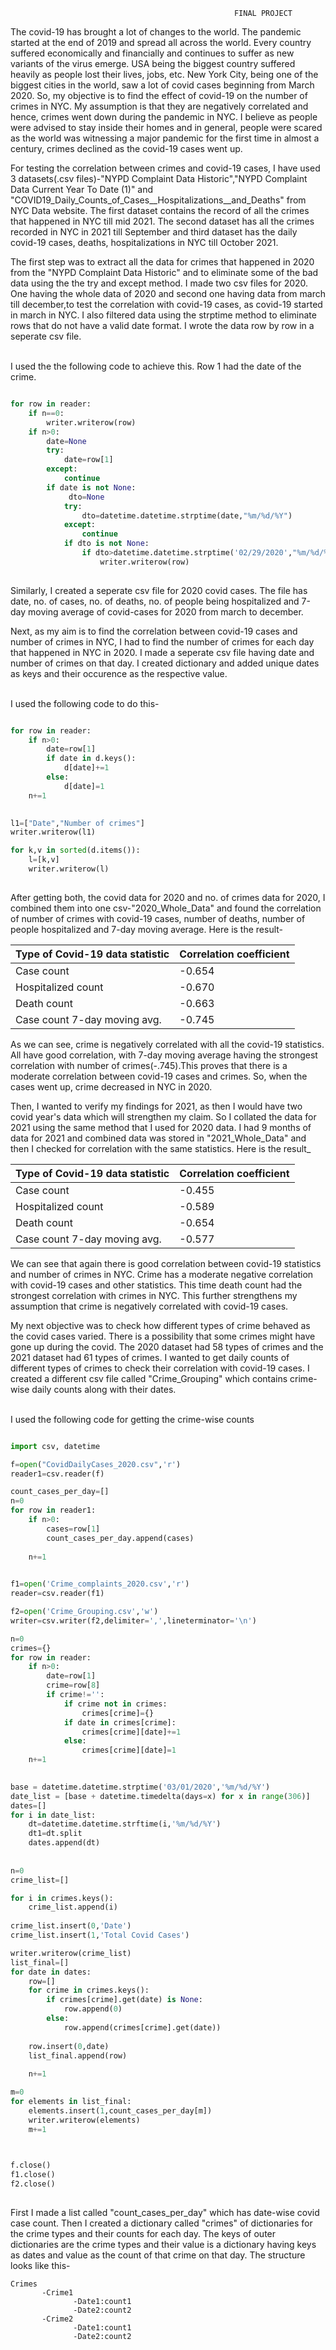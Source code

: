                                                       FINAL PROJECT

The covid-19 has brought a lot of changes to the world. The pandemic started at the end of 2019 and spread all across the world. Every country suffered economically and financially and continues to suffer as new variants of the virus emerge. USA
being the biggest country suffered heavily as people lost their lives, jobs, etc. New York City, being one of the biggest cities in the world, saw a lot of covid cases beginning from March 2020. So, my objective is to find the effect of covid-19
on the number of crimes in NYC. My assumption is that they are negatively correlated and hence, crimes went down during the pandemic in NYC. I believe as people were advised to stay inside their homes and in general, people were scared as the world was witnessing a major pandemic for the first time in almost a century, crimes declined as the covid-19 cases went up.

   For testing the correlation between crimes and covid-19 cases, I have used 3 datasets(.csv files)-"NYPD Complaint Data Historic","NYPD Complaint Data Current Year To Date (1)" and "COVID19_Daily_Counts_of_Cases__Hospitalizations__and_Deaths" from NYC Data website. The first dataset contains the record of all the crimes that happened in NYC till mid 2021. The second dataset has all the crimes recorded in NYC in 2021 till September and third dataset has the daily covid-19 cases, deaths, hospitalizations in NYC till October 2021. 
   
The first step was to extract all the data for crimes that happened in 2020 from the "NYPD Complaint Data Historic" and to eliminate some of the bad data using the the try and except method. I made two csv files for 2020. One having the whole data of 2020 and second one having data from march till december,to test the correlation with covid-19 cases, as covid-19 started in march in NYC. I also filtered data using the strptime method to eliminate rows that do not have a valid date format. I wrote the data row by row in a seperate csv file.

</br>
I used the the following code to achieve this. Row 1 had the date of the crime.
</br>

``` python

for row in reader:
    if n==0:
        writer.writerow(row)
    if n>0:
        date=None
        try:
            date=row[1]
        except:
            continue
        if date is not None:
             dto=None
            try:
                dto=datetime.datetime.strptime(date,"%m/%d/%Y")
            except:
                continue
            if dto is not None:
                if dto>datetime.datetime.strptime('02/29/2020',"%m/%d/%Y") and  dto<datetime.datetime.strptime('01/01/2021',"%m/%d/%Y"):                       
                    writer.writerow(row)
                    
```

Similarly, I created a seperate csv file for 2020 covid cases. The file has date, no. of cases, no. of deaths, no. of people being hospitalized and 7-day moving average of covid-cases for 2020 from march to december.

Next, as my aim is to find the correlation between covid-19 cases and number of crimes in NYC, I had to find the number of crimes for each day that happened in NYC in 2020. I made a seperate csv file having date and number of crimes on that day. I created dictionary and added unique dates as keys and their occurence as the respective value. 

</br>
I used the following code to do this-
</br>

```python

for row in reader:
    if n>0:
        date=row[1]
        if date in d.keys():
            d[date]+=1
        else:
            d[date]=1
    n+=1
    

l1=["Date","Number of crimes"]
writer.writerow(l1)

for k,v in sorted(d.items()):
    l=[k,v]
    writer.writerow(l)
    
```

After getting both, the covid data for 2020 and no. of crimes data for 2020, I combined them into one csv-"2020_Whole_Data"
and found the correlation of number of crimes with covid-19 cases, number of deaths, number of people hospitalized and 7-day moving average. Here is the result-

Type of Covid-19 data statistic |     Correlation coefficient      
-------------------------|--------------------------
Case count               |  -0.654
Hospitalized count       |  -0.670
Death count              |  -0.663
Case count 7-day moving avg.   |  -0.745



As we can see, crime is negatively correlated with all the covid-19 statistics. All have good correlation, with 7-day moving average having the strongest correlation with number of crimes(-.745).This proves that there is a moderate correlation between covid-19 cases and crimes. So, when the cases went up, crime decreased in NYC in 2020. 

Then, I wanted to verify my findings for 2021, as then I would have two covid year's data which will strengthen my claim. So I collated the data for 2021 using the same method that I used for 2020 data. I had 9 months of data for 2021 and combined data was stored in "2021_Whole_Data" and then I checked for correlation with the same statistics. Here is  the result_

Type of Covid-19 data statistic |     Correlation coefficient      
-------------------------|--------------------------
Case count               |  -0.455
Hospitalized count       |  -0.589
Death count              |  -0.654
Case count 7-day moving avg.   |  -0.577


We can see that again there is good correlation between covid-19 statistics and number of crimes in NYC. Crime has a moderate negative correlation with covid-19 cases and other statistics. This time death count had the strongest correlation with crimes in NYC. This further strengthens my assumption that crime is negatively correlated with covid-19 cases.

My next objective was to check how different types of crime behaved as the covid cases varied. There is a possibility that some crimes might have gone up during the covid. The 2020 dataset had 58 types of crimes and the 2021 dataset had 61 types of crimes. I wanted to get daily counts of different types of crimes to check their correlation with covid-19 cases. I created a different csv file called "Crime_Grouping" which contains crime-wise daily counts along with their dates. 

</br>
I used the following code for getting the crime-wise counts
</br>

```python

import csv, datetime

f=open("CovidDailyCases_2020.csv",'r')
reader1=csv.reader(f)

count_cases_per_day=[]
n=0
for row in reader1:
    if n>0:
        cases=row[1]
        count_cases_per_day.append(cases)
        
    n+=1

    
f1=open('Crime_complaints_2020.csv','r')
reader=csv.reader(f1)

f2=open('Crime_Grouping.csv','w')
writer=csv.writer(f2,delimiter=',',lineterminator='\n')

n=0
crimes={}
for row in reader:
    if n>0:
        date=row[1]
        crime=row[8]
        if crime!='':
            if crime not in crimes:
                crimes[crime]={}
            if date in crimes[crime]:
                crimes[crime][date]+=1
            else:
                crimes[crime][date]=1
    n+=1
    

base = datetime.datetime.strptime('03/01/2020','%m/%d/%Y')
date_list = [base + datetime.timedelta(days=x) for x in range(306)]
dates=[]
for i in date_list:
    dt=datetime.datetime.strftime(i,'%m/%d/%Y')
    dt1=dt.split
    dates.append(dt)
    
    
n=0
crime_list=[]

for i in crimes.keys():
    crime_list.append(i)
    
crime_list.insert(0,'Date')
crime_list.insert(1,'Total Covid Cases')

writer.writerow(crime_list)
list_final=[]
for date in dates:
    row=[]
    for crime in crimes.keys():
        if crimes[crime].get(date) is None:
            row.append(0)
        else:
            row.append(crimes[crime].get(date))
    
    row.insert(0,date)
    list_final.append(row)
    
    n+=1

m=0
for elements in list_final:
    elements.insert(1,count_cases_per_day[m])
    writer.writerow(elements)
    m+=1

    

f.close()           
f1.close() 
f2.close()
  
```

First I made a list called "count_cases_per_day" which has date-wise covid case count. Then I created a dictionary called "crimes" of dictionaries for the crime types and their counts for each day. The keys of outer dictionaries are the crime types and their value is a dictionary having keys as dates and value as the count of that crime on that day. The structure looks like this-


```JSONasPerl
Crimes
       -Crime1
              -Date1:count1
              -Date2:count2
       -Crime2
              -Date1:count1
              -Date2:count2
```


              
      




 
 
